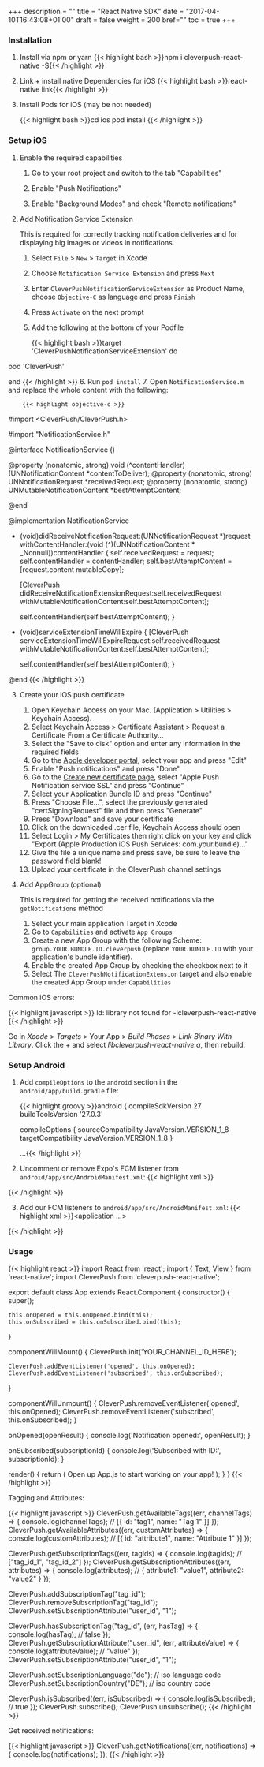 +++
description = ""
title = "React Native SDK"
date = "2017-04-10T16:43:08+01:00"
draft = false
weight = 200
bref=""
toc = true
+++

### Installation

1. Install via npm or yarn
    {{< highlight bash >}}npm i cleverpush-react-native -S{{< /highlight >}}
    
2. Link + install native Dependencies for iOS
    {{< highlight bash >}}react-native link{{< /highlight >}}
    
3. Install Pods for iOS (may be not needed)
 
    {{< highlight bash >}}cd ios
pod install
{{< /highlight >}}


### Setup iOS

1. Enable the required capabilities

   1. Go to your root project and switch to the tab "Capabilities"
   
   2. Enable "Push Notifications"
   
   3. Enable "Background Modes" and check "Remote notifications"

2. Add Notification Service Extension

    This is required for correctly tracking notification deliveries and for displaying big images or videos in notifications.

    1. Select `File` > `New` > `Target` in Xcode
    2. Choose `Notification Service Extension` and press `Next`
    3. Enter `CleverPushNotificationServiceExtension` as Product Name, choose `Objective-C` as language and press `Finish`
    4. Press `Activate` on the next prompt
    5. Add the following at the bottom of your Podfile

        {{< highlight bash >}}target 'CleverPushNotificationServiceExtension' do

  pod 'CleverPush'

end
{{< /highlight >}}
    6. Run `pod install`
    7. Open `NotificationService.m` and replace the whole content with the following:

        {{< highlight objective-c >}}
#import <CleverPush/CleverPush.h>

#import "NotificationService.h"

@interface NotificationService ()

@property (nonatomic, strong) void (^contentHandler)(UNNotificationContent *contentToDeliver);
@property (nonatomic, strong) UNNotificationRequest *receivedRequest;
@property (nonatomic, strong) UNMutableNotificationContent *bestAttemptContent;

@end

@implementation NotificationService

- (void)didReceiveNotificationRequest:(UNNotificationRequest *)request withContentHandler:(void (^)(UNNotificationContent * _Nonnull))contentHandler {
    self.receivedRequest = request;
    self.contentHandler = contentHandler;
    self.bestAttemptContent = [request.content mutableCopy];

    [CleverPush didReceiveNotificationExtensionRequest:self.receivedRequest withMutableNotificationContent:self.bestAttemptContent];

    self.contentHandler(self.bestAttemptContent);
}

- (void)serviceExtensionTimeWillExpire {
    [CleverPush serviceExtensionTimeWillExpireRequest:self.receivedRequest withMutableNotificationContent:self.bestAttemptContent];

    self.contentHandler(self.bestAttemptContent);
}

@end
{{< /highlight >}}

3. Create your iOS push certificate

   1. Open Keychain Access on your Mac. (Application > Utilities > Keychain Access).
   2. Select Keychain Access > Certificate Assistant > Request a Certificate From a Certificate Authority...
   3. Select the "Save to disk" option and enter any information in the required fields
   4. Go to the [Apple developer portal](https://developer.apple.com/account/ios/identifier/bundle), select your app and press "Edit"
   5. Enable "Push notifications" and press "Done"
   6. Go to the [Create new certificate page](https://developer.apple.com/account/ios/certificate/create), select "Apple Push Notification service SSL" and press "Continue"
   7. Select your Application Bundle ID and press "Continue"
   8. Press "Choose File...", select the previously generated "certSigningRequest" file and then press "Generate"
   9. Press "Download" and save your certificate
   10. Click on the downloaded .cer file, Keychain Access should open
   11. Select Login > My Certificates then right click on your key and click "Export (Apple Production iOS Push Services: com.your.bundle)..."
   12. Give the file a unique name and press save, be sure to leave the password field blank!
   13. Upload your certificate in the CleverPush channel settings
   

4. Add AppGroup (optional)

    This is required for getting the received notifications via the `getNotifications` method

    1. Select your main application Target in Xcode
    2. Go to `Capabilities` and activate `App Groups`
    3. Create a new App Group with the following Scheme: `group.YOUR.BUNDLE.ID.cleverpush` (replace `YOUR.BUNDLE.ID` with your application's bundle identifier).
    4. Enable the created App Group by checking the checkbox next to it
    5. Select The `CleverPushNotificationExtension` target and also enable the created App Group under `Capabilities`


Common iOS errors:

{{< highlight javascript >}}
ld: library not found for -lcleverpush-react-native
{{< /highlight >}}

Go in *Xcode* > *Targets* > Your App > *Build Phases* > *Link Binary With Library*.
Click the + and select *libcleverpush-react-native.a*, then rebuild.


### Setup Android

1. Add `compileOptions` to the `android` section in the `android/app/build.gradle` file:

    {{< highlight groovy >}}android {
   compileSdkVersion 27
   buildToolsVersion '27.0.3'
    
   compileOptions {
     sourceCompatibility JavaVersion.VERSION_1_8
     targetCompatibility JavaVersion.VERSION_1_8
   }
    
   ...{{< /highlight >}}
  
2. Uncomment or remove Expo's FCM listener from `android/app/src/AndroidManifest.xml`:
   {{< highlight xml >}}<!-- FCM -->
<service
  android:name=".fcm.ExpoFcmMessagingService">
  <intent-filter>
    <action android:name="com.google.firebase.MESSAGING_EVENT"/>
  </intent-filter>
</service>{{< /highlight >}}

3. Add our FCM listeners to `android/app/src/AndroidManifest.xml`:
   {{< highlight xml >}}<application ...>
    
   <service
       android:name="com.cleverpush.service.CleverPushFcmListenerService">
       <intent-filter>
           <action android:name="com.google.firebase.MESSAGING_EVENT" />
       </intent-filter>
   </service>
   <service
       android:name="com.cleverpush.service.CleverPushInstanceIDListenerService">
       <intent-filter>
           <action android:name="com.google.firebase.INSTANCE_ID_EVENT" />
       </intent-filter>
   </service>

 </application>
{{< /highlight >}}


### Usage

{{< highlight react >}}
import React from 'react';
import { Text, View } from 'react-native';
import CleverPush from 'cleverpush-react-native';

export default class App extends React.Component {
  constructor() {
    super();

    this.onOpened = this.onOpened.bind(this);
    this.onSubscribed = this.onSubscribed.bind(this);
  }
  
  componentWillMount() {
    CleverPush.init('YOUR_CHANNEL_ID_HERE');

    CleverPush.addEventListener('opened', this.onOpened);
    CleverPush.addEventListener('subscribed', this.onSubscribed);
  }

  componentWillUnmount() {
    CleverPush.removeEventListener('opened', this.onOpened);
    CleverPush.removeEventListener('subscribed', this.onSubscribed);
  }

  onOpened(openResult) {
    console.log('Notification opened:', openResult);
  }

  onSubscribed(subscriptionId) {
    console.log('Subscribed with ID:', subscriptionId);
  }

  render() {
    return (
      <View style={styles.container}>
        <Text>Open up App.js to start working on your app!</Text>
      </View>
    );
  }
}
{{< /highlight >}}


Tagging and Attributes:

{{< highlight javascript >}}
CleverPush.getAvailableTags((err, channelTags) => {
  console.log(channelTags); // [{ id: "tag1", name: "Tag 1" }]
});
CleverPush.getAvailableAttributes((err, customAttributes) => {
  console.log(customAttributes); // [{ id: "attribute1", name: "Attribute 1" }]
});

CleverPush.getSubscriptionTags((err, tagIds) => {
  console.log(tagIds); // ["tag_id_1", "tag_id_2"]
});
CleverPush.getSubscriptionAttributes((err, attributes) => {
  console.log(attributes); // { attribute1: "value1", attribute2: "value2" }
});

CleverPush.addSubscriptionTag("tag_id");
CleverPush.removeSubscriptionTag("tag_id");
CleverPush.setSubscriptionAttribute("user_id", "1");

CleverPush.hasSubscriptionTag("tag_id", (err, hasTag) => {
  console.log(hasTag); // false
});
CleverPush.getSubscriptionAttribute("user_id", (err, attributeValue) => {
  console.log(attributeValue); // "value"
});
CleverPush.setSubscriptionAttribute("user_id", "1");

CleverPush.setSubscriptionLanguage("de"); // iso language code
CleverPush.setSubscriptionCountry("DE"); // iso country code

CleverPush.isSubscribed((err, isSubscribed) => {
  console.log(isSubscribed); // true
});
CleverPush.subscribe();
CleverPush.unsubscribe();
{{< /highlight >}}


Get received notifications:

{{< highlight javascript >}}
CleverPush.getNotifications((err, notifications) => {
  console.log(notifications);
});
{{< /highlight >}}
